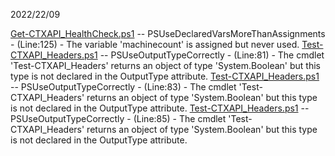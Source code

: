  
2022/22/09
 
[Get-CTXAPI_HealthCheck.ps1](\\neptune\SharedProfile\CloudStorage\Dropbox\#Profile\Documents\PowerShell\ProdModules\CTXCloudApi\public\Get-CTXAPI_HealthCheck.ps1) -- PSUseDeclaredVarsMoreThanAssignments - (Line:125) - The variable 'machinecount' is assigned but never used.
[Test-CTXAPI_Headers.ps1](\\neptune\SharedProfile\CloudStorage\Dropbox\#Profile\Documents\PowerShell\ProdModules\CTXCloudApi\public\Test-CTXAPI_Headers.ps1) -- PSUseOutputTypeCorrectly - (Line:81) - The cmdlet 'Test-CTXAPI_Headers' returns an object of type 'System.Boolean' but this type is not declared in the OutputType attribute.
[Test-CTXAPI_Headers.ps1](\\neptune\SharedProfile\CloudStorage\Dropbox\#Profile\Documents\PowerShell\ProdModules\CTXCloudApi\public\Test-CTXAPI_Headers.ps1) -- PSUseOutputTypeCorrectly - (Line:83) - The cmdlet 'Test-CTXAPI_Headers' returns an object of type 'System.Boolean' but this type is not declared in the OutputType attribute.
[Test-CTXAPI_Headers.ps1](\\neptune\SharedProfile\CloudStorage\Dropbox\#Profile\Documents\PowerShell\ProdModules\CTXCloudApi\public\Test-CTXAPI_Headers.ps1) -- PSUseOutputTypeCorrectly - (Line:85) - The cmdlet 'Test-CTXAPI_Headers' returns an object of type 'System.Boolean' but this type is not declared in the OutputType attribute.
